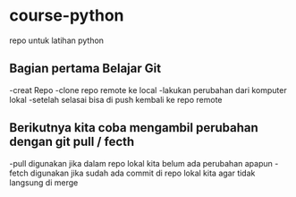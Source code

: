 # course-python
repo untuk latihan python
## Bagian pertama Belajar Git
-creat Repo
-clone repo remote ke local
-lakukan perubahan dari komputer lokal
-setelah selasai bisa di push kembali ke repo remote
## Berikutnya kita coba mengambil perubahan dengan git pull / fecth
-pull digunakan jika dalam repo lokal kita belum ada perubahan apapun
-fetch digunakan jika sudah ada commit di repo lokal kita agar tidak langsung di merge
